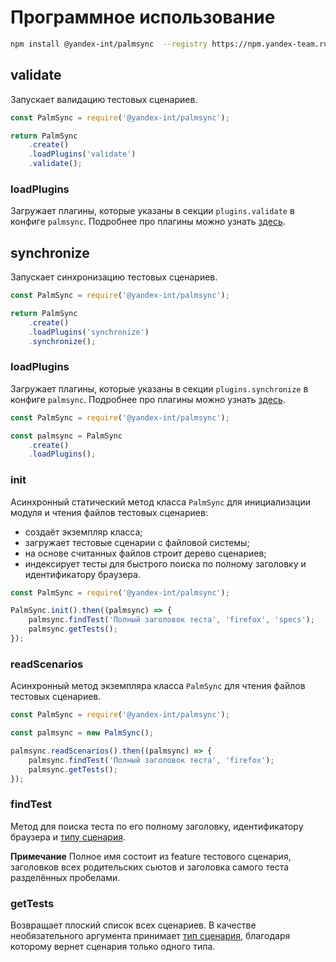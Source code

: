 # Программное использование

```bash
npm install @yandex-int/palmsync  --registry https://npm.yandex-team.ru
```

## validate

Запускает валидацию тестовых сценариев.

```js
const PalmSync = require('@yandex-int/palmsync');

return PalmSync
    .create()
    .loadPlugins('validate')
    .validate();
```

### loadPlugins

Загружает плагины, которые указаны в секции `plugins.validate` в конфиге `palmsync`.
Подробнее про плагины можно узнать [здесь](#плагины).

## synchronize

Запускает синхронизацию тестовых сценариев.

```js
const PalmSync = require('@yandex-int/palmsync');

return PalmSync
    .create()
    .loadPlugins('synchronize')
    .synchronize();
```

### loadPlugins

Загружает плагины, которые указаны в секции `plugins.synchronize` в конфиге `palmsync`.
Подробнее про плагины можно узнать [здесь](#плагины).

```js
const PalmSync = require('@yandex-int/palmsync');

const palmsync = PalmSync
    .create()
    .loadPlugins();
```

### init

Асинхронный статический метод класса `PalmSync` для инициализации модуля и чтения файлов тестовых сценариев:

* создаёт экземпляр класса;
* загружает тестовые сценарии с файловой системы;
* на основе считанных файлов строит дерево сценариев;
* индексирует тесты для быстрого поиска по полному заголовку и идентификатору браузера.

```js
const PalmSync = require('@yandex-int/palmsync');

PalmSync.init().then((palmsync) => {
    palmsync.findTest('Полный заголовок теста', 'firefox', 'specs');
    palmsync.getTests();
});
```

### readScenarios

Асинхронный метод экземпляра класса `PalmSync` для чтения файлов тестовых сценариев.

```js
const PalmSync = require('@yandex-int/palmsync');

const palmsync = new PalmSync();

palmsync.readScenarios().then((palmsync) => {
    palmsync.findTest('Полный заголовок теста', 'firefox');
    palmsync.getTests();
});
```

### findTest

Метод для поиска теста по его полному заголовку, идентификатору браузера и [типу сценария](./yaml-files.md#Типы-сценариев).

**Примечание** Полное имя состоит из feature тестового сценария,
заголовков всех родительских сьютов и заголовка самого теста разделённых пробелами.

### getTests

Возвращает плоский список всех сценариев.
В качестве необязательного аргумента принимает [тип сценария](./yaml-files.md#Типы-сценариев), благодаря которому вернет сценария только одного типа.
